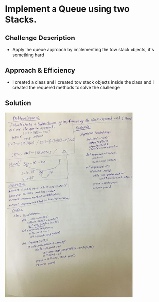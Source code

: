 # Implement a Queue using two Stacks.

## Challenge Description

* Apply the queue approach by implementing the tow stack objects, it's something hard

## Approach & Efficiency

* I created a class and i created tow stack objects inside the class and i created the requered methods to solve the challenge

## Solution

![photo](/assets/PseudoQueue.jpg)